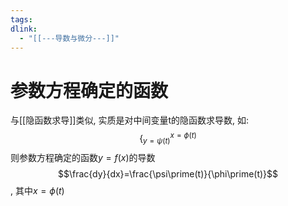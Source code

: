 ```yaml
---
tags: 
dlink:
  - "[[---导数与微分---]]"
---
```

# 参数方程确定的函数
与[[隐函数求导]]类似, 实质是对中间变量t的隐函数求导数, 如: $$\Big\{^{x=\phi(t)}_{y=\psi(t)}$$则参数方程确定的函数$y=f(x)$的导数$$\frac{dy}{dx}=\frac{\psi\prime(t)}{\phi\prime(t)}$$, 其中$x=\phi(t)$ 
